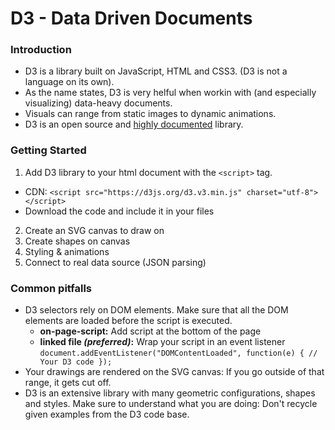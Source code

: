 # D3 - Data Driven Documents

### Introduction
* D3 is a library built on JavaScript, HTML and CSS3. (D3 is not a language on its own).
* As the name states, D3 is very helful when workin with (and especially visualizing) data-heavy documents.
* Visuals can range from static images to dynamic animations.
* D3 is an open source and [highly documented](https://d3js.org/) library.

### Getting Started
1. Add D3 library to your html document with the `<script>` tag.
  * CDN: `<script src="https://d3js.org/d3.v3.min.js" charset="utf-8"></script>`
  * Download the code and include it in your files
2. Create an SVG canvas to draw on
3. Create shapes on canvas
4. Styling & animations
5. Connect to real data source (JSON parsing)

### Common pitfalls
* D3 selectors rely on DOM elements. Make sure that all the DOM elements are loaded before the script is executed.
  * __on-page-script:__ Add script at the bottom of the page
  * __linked file _(preferred)_:__ Wrap your script in an event listener
    ``document.addEventListener("DOMContentLoaded", function(e) { // Your D3 code });``
* Your drawings are rendered on the SVG canvas: If you go outside of that range, it gets cut off.
* D3 is an extensive library with many geometric configurations, shapes and styles. Make sure to understand what you are doing: Don't recycle given examples from the D3 code base.